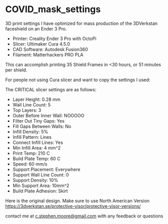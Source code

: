 # COVID_mask_settings
3D print settings I have optimized for mass production of the 3DVerkstan faceshield on an Ender 3 Pro.  

* Printer: Creality Ender 3 Pro with OctoPi 
* Slicer: Ultimaker Cura 4.5.0
* CAD Software: Autodesk Fusion360
* Filament: Matterhackers PRO PLA

This can accomplish printing 35 Shield Frames in <30 hours, or 51 minutes per shield.  

For people not using Cura slicer and want to copy the settings I used: 

The CRITICAL slicer settings are as follows: 
* Layer Height: 0.28 mm
* Wall Line Count: 5 
* Top Layers: 3
* Outer Before Inner Wall: NOOOOO
* Filter Out Tiny Gaps: Yes
* Fill Gaps Between Walls: No
* Infill Density: 5%
* Infill Pattern: Lines
* Connect Infill Lines: Yes
* Min Infill Area: 4 mm^2
* Print Temp: 210 C
* Build Plate Temp: 60 C
* Speed: 60 mm/s
* Support Placement: Everywhere
* Support Wall Line Count: 0
* Support Density: 10%
* Min Support Area: 10mm^2
* Build Plate Adhesion: Skirt


Here is the original design.  Make sure to use North American Version 
https://3dverkstan.se/protective-visor/protective-visor-versions/

contact me at c.stephen.moore@gmail.com with any feedback or questions
